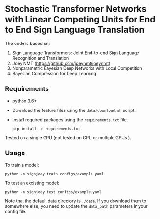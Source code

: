 #  Stochastic Transformer Networks with Linear Competing Units for End to End Sign Language Translation 


The code is based on:
1. Sign Language Transformers: Joint End-to-end Sign Language Recognition and Translation.
2. Joey NMT (https://github.com/joeynmt/joeynmt) 
3. Nonparametric Bayesian Deep Networks with Local Competition
4. Bayesian Compression for Deep Learning

## Requirements
* python 3.6+
* Download the feature files using the `data/download.sh` script.
* Install required packages using the `requirements.txt` file.

    `pip install -r requirements.txt`

Tested on a single GPU (not tested on CPU or multiple GPUs ).



## Usage

To train a model:

  `python -m signjoey train configs/example.yaml`
  
To test  an excisting model:
  
  `python -m signjoey test configs/example.yaml`
  


Note that the default data directory is `./data`. If you download them to somewhere else, you need to update the `data_path` parameters in your config file.


